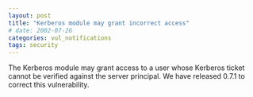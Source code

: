 ```yaml
---
layout: post
title: "Kerberos module may grant incorrect access"
# date: 2002-07-26
categories: vul_notifications
tags: security
---
```


The Kerberos module may grant access to a user whose Kerberos ticket
cannot be verified against the server principal. We have released 0.7.1
to correct this vulnerability.

